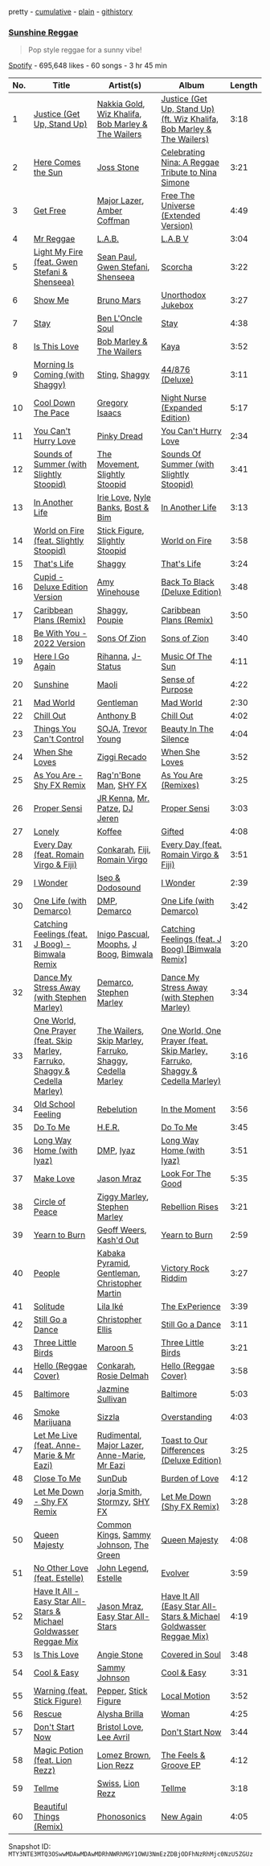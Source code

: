 pretty - [cumulative](/playlists/cumulative/37i9dQZF1DXbwoaqxaoAVr.md) - [plain](/playlists/plain/37i9dQZF1DXbwoaqxaoAVr) - [githistory](https://github.githistory.xyz/mackorone/spotify-playlist-archive/blob/main/playlists/plain/37i9dQZF1DXbwoaqxaoAVr)

### [Sunshine Reggae](https://open.spotify.com/playlist/37i9dQZF1DXbwoaqxaoAVr)

> Pop style reggae for a sunny vibe!

[Spotify](https://open.spotify.com/user/spotify) - 695,648 likes - 60 songs - 3 hr 45 min

| No. | Title | Artist(s) | Album | Length |
|---|---|---|---|---|
| 1 | [Justice \(Get Up, Stand Up\)](https://open.spotify.com/track/0vSNrXPYNh0o7HdSLgsdIY) | [Nakkia Gold](https://open.spotify.com/artist/2kPJ3uWBBRjfh0dZNEW7ET), [Wiz Khalifa](https://open.spotify.com/artist/137W8MRPWKqSmrBGDBFSop), [Bob Marley & The Wailers](https://open.spotify.com/artist/2QsynagSdAqZj3U9HgDzjD) | [Justice \(Get Up, Stand Up\) \(ft\. Wiz Khalifa, Bob Marley & The Wailers\)](https://open.spotify.com/album/0zZhdEIwCXO6hQqIZWxWuC) | 3:18 |
| 2 | [Here Comes the Sun](https://open.spotify.com/track/23Bxv0YiYXpv3OPkv3Jbmx) | [Joss Stone](https://open.spotify.com/artist/7bvcQXJHkFiN1ppIN3q4fi) | [Celebrating Nina: A Reggae Tribute to Nina Simone](https://open.spotify.com/album/0QjYnaPCjDUqpBYx3ijRhF) | 3:21 |
| 3 | [Get Free](https://open.spotify.com/track/0yhGTljYYHyP7phuxoKWiJ) | [Major Lazer](https://open.spotify.com/artist/738wLrAtLtCtFOLvQBXOXp), [Amber Coffman](https://open.spotify.com/artist/4vpGVGgxSDcCTmqYbsOnsn) | [Free The Universe \(Extended Version\)](https://open.spotify.com/album/6Ax8Neb7dEif3KUlJwj2P8) | 4:49 |
| 4 | [Mr Reggae](https://open.spotify.com/track/7dGsBUADSyHoD7zdkKi9Ef) | [L.A.B.](https://open.spotify.com/artist/3eAOH2az3fQIfX2UAw0FfC) | [L.A.B V](https://open.spotify.com/album/52O3QyngsXELzoDyyIsZuQ) | 3:04 |
| 5 | [Light My Fire \(feat\. Gwen Stefani & Shenseea\)](https://open.spotify.com/track/0D85y6hjCaHRjeB4VEXqPy) | [Sean Paul](https://open.spotify.com/artist/3Isy6kedDrgPYoTS1dazA9), [Gwen Stefani](https://open.spotify.com/artist/4yiQZ8tQPux8cPriYMWUFP), [Shenseea](https://open.spotify.com/artist/1OFOShsIbhy1l5x73yuVyB) | [Scorcha](https://open.spotify.com/album/1hVo8fqEJffd9IjV8gHjQ5) | 3:22 |
| 6 | [Show Me](https://open.spotify.com/track/2tCPIp83mRXvVTytTAf1W4) | [Bruno Mars](https://open.spotify.com/artist/0du5cEVh5yTK9QJze8zA0C) | [Unorthodox Jukebox](https://open.spotify.com/album/58ufpQsJ1DS5kq4hhzQDiI) | 3:27 |
| 7 | [Stay](https://open.spotify.com/track/1tuhxHYZTrfefeO5zqfFSm) | [Ben L'Oncle Soul](https://open.spotify.com/artist/2dJTa3mUidZAO9sKcY72tK) | [Stay](https://open.spotify.com/album/05PBmybm2MvHvcb7n3Vn3r) | 4:38 |
| 8 | [Is This Love](https://open.spotify.com/track/6JRLFiX9NJSoRRKxowlBYr) | [Bob Marley & The Wailers](https://open.spotify.com/artist/2QsynagSdAqZj3U9HgDzjD) | [Kaya](https://open.spotify.com/album/13dXX35pYjr8FqRla40K2a) | 3:52 |
| 9 | [Morning Is Coming \(with Shaggy\)](https://open.spotify.com/track/1MIoqrkFISWV3q3JvifC4S) | [Sting](https://open.spotify.com/artist/0Ty63ceoRnnJKVEYP0VQpk), [Shaggy](https://open.spotify.com/artist/5EvFsr3kj42KNv97ZEnqij) | [44/876 \(Deluxe\)](https://open.spotify.com/album/1CoVw7saic0ozYSDTeQ26l) | 3:11 |
| 10 | [Cool Down The Pace](https://open.spotify.com/track/4llIZen1Cn4mi3DJm2Lqlz) | [Gregory Isaacs](https://open.spotify.com/artist/6QHu71f8LLeT8n0GzfbYFc) | [Night Nurse \(Expanded Edition\)](https://open.spotify.com/album/2HEXjNNUSOwBmhyaEXG5yx) | 5:17 |
| 11 | [You Can't Hurry Love](https://open.spotify.com/track/7zVz2u9UQJl6lJxaQuqQoJ) | [Pinky Dread](https://open.spotify.com/artist/0Y876qrI6O3kItxH3ycwaQ) | [You Can't Hurry Love](https://open.spotify.com/album/3yBpB9HYVUEiLSLoHI1Chc) | 2:34 |
| 12 | [Sounds of Summer \(with Slightly Stoopid\)](https://open.spotify.com/track/3Az8go9U06odZrgjboL8eV) | [The Movement](https://open.spotify.com/artist/1qwdTaVUdjYJLLoxtFmsqr), [Slightly Stoopid](https://open.spotify.com/artist/6MxlVTY6PmY8Nyn16fvxtb) | [Sounds Of Summer \(with Slightly Stoopid\)](https://open.spotify.com/album/58T8hwK2ckoB1IwwbxzAVm) | 3:41 |
| 13 | [In Another Life](https://open.spotify.com/track/24tzZeY1hzccRdH4twuwXM) | [Irie Love](https://open.spotify.com/artist/74BpfOquem1y8pWMXcEaQn), [Nyle Banks](https://open.spotify.com/artist/0gA0qBobEelLCWc7c1raJB), [Bost & Bim](https://open.spotify.com/artist/43zfbzuXQncLzV9RyHy2EP) | [In Another Life](https://open.spotify.com/album/1UfPkbVCpMAxKSit7jXvbh) | 3:13 |
| 14 | [World on Fire \(feat\. Slightly Stoopid\)](https://open.spotify.com/track/35cWnQKyLjmzkq81M51D9n) | [Stick Figure](https://open.spotify.com/artist/5SXEylV07TC57eanSxxg4R), [Slightly Stoopid](https://open.spotify.com/artist/6MxlVTY6PmY8Nyn16fvxtb) | [World on Fire](https://open.spotify.com/album/3nKRWuZAz6LwYgOauD2qKB) | 3:58 |
| 15 | [That's Life](https://open.spotify.com/track/6zj0UbuOOigThu9Wmt99ox) | [Shaggy](https://open.spotify.com/artist/5EvFsr3kj42KNv97ZEnqij) | [That's Life](https://open.spotify.com/album/3vfu6Fg7uXZdfEEV2uDOgt) | 3:24 |
| 16 | [Cupid \- Deluxe Edition Version](https://open.spotify.com/track/5kG1ARHk8dli0bKiMN2oE6) | [Amy Winehouse](https://open.spotify.com/artist/6Q192DXotxtaysaqNPy5yR) | [Back To Black \(Deluxe Edition\)](https://open.spotify.com/album/0E4xv5gPjykrwBgBZzI8XG) | 3:48 |
| 17 | [Caribbean Plans \(Remix\)](https://open.spotify.com/track/2NwpY1CMi4LJBNJNEGGd1A) | [Shaggy](https://open.spotify.com/artist/5EvFsr3kj42KNv97ZEnqij), [Poupie](https://open.spotify.com/artist/71x0OO2toFjXrMRcufL9tv) | [Caribbean Plans \(Remix\)](https://open.spotify.com/album/5S9lXPU2C7qiQt23Bf2J6V) | 3:50 |
| 18 | [Be With You \- 2022 Version](https://open.spotify.com/track/0DpRKdn06BWfJlFd7eAyZt) | [Sons Of Zion](https://open.spotify.com/artist/0PK0Dx3s9et0Uf4XbdFpiW) | [Sons of Zion](https://open.spotify.com/album/0UeLDwEOhTWT3pDbJ4otLc) | 3:40 |
| 19 | [Here I Go Again](https://open.spotify.com/track/07gLSfLyr23jSKaUpRgR1B) | [Rihanna](https://open.spotify.com/artist/5pKCCKE2ajJHZ9KAiaK11H), [J\-Status](https://open.spotify.com/artist/28ykFujzSxWjvgZ7owaROx) | [Music Of The Sun](https://open.spotify.com/album/4FyGpObwABjn0o8Tdp7AZz) | 4:11 |
| 20 | [Sunshine](https://open.spotify.com/track/1EiEPGecNb0Ctfc8z6ialX) | [Maoli](https://open.spotify.com/artist/6EKzehEG2fwJtRMH4KbjsA) | [Sense of Purpose](https://open.spotify.com/album/2RKnPLi0ncp9vwKMgatVMr) | 4:22 |
| 21 | [Mad World](https://open.spotify.com/track/7CgedTnm0Ehh8O1Iaa8OwM) | [Gentleman](https://open.spotify.com/artist/5tlNJfV9UIpgnbWmvUEFu7) | [Mad World](https://open.spotify.com/album/5EypOXAENUBdyfTAHbLTe9) | 2:30 |
| 22 | [Chill Out](https://open.spotify.com/track/4bLXcbMmmM4aAuhALEfyD7) | [Anthony B](https://open.spotify.com/artist/7Lij2ZLJJQOfGojVR3Wmqa) | [Chill Out](https://open.spotify.com/album/4Lv1cH9BHvIpCzaP5LNusL) | 4:02 |
| 23 | [Things You Can't Control](https://open.spotify.com/track/5UjEmU8sBAJEr1q34eHqc4) | [SOJA](https://open.spotify.com/artist/2vaWvC8suCFkRXejDOK7EE), [Trevor Young](https://open.spotify.com/artist/6FdpwFQezfnM4CtJuh2zaJ) | [Beauty In The Silence](https://open.spotify.com/album/2DD5DNaMlATeJozoi2aWI9) | 4:04 |
| 24 | [When She Loves](https://open.spotify.com/track/3D0l2V3pDLXoHV9Xmdoku1) | [Ziggi Recado](https://open.spotify.com/artist/0tvYfnkHhiQcVsR69cfAW8) | [When She Loves](https://open.spotify.com/album/2VtfSz5SWUFElw171LLCpC) | 3:52 |
| 25 | [As You Are \- Shy FX Remix](https://open.spotify.com/track/5LBsjW8qNjTpHFPeBoVwca) | [Rag'n'Bone Man](https://open.spotify.com/artist/4f9iBmdUOhQWeP7dcAn1pf), [SHY FX](https://open.spotify.com/artist/5oDtp2FC8VqBjTx1aT4P5j) | [As You Are \(Remixes\)](https://open.spotify.com/album/5jl3bZodIYwlQKAolggKyG) | 3:25 |
| 26 | [Proper Sensi](https://open.spotify.com/track/4Ga9D6SHCVUNsOLPVSZf9v) | [JR Kenna](https://open.spotify.com/artist/2ZwZZINTWJqycmO64P77kN), [Mr\. Patze](https://open.spotify.com/artist/2YQacuu8Y0C0iXXA4z7k25), [DJ Jeren](https://open.spotify.com/artist/5QkPMsK0XHCvM6jCbKhuEJ) | [Proper Sensi](https://open.spotify.com/album/34Kn8UzygYGV7N5fEAMd4V) | 3:03 |
| 27 | [Lonely](https://open.spotify.com/track/5rPIC7hQVaDSZryekHY89Z) | [Koffee](https://open.spotify.com/artist/1gWjcmBsveEYMxOZ0VRi32) | [Gifted](https://open.spotify.com/album/3OcgIT5qeI4lZnaUHqLQLi) | 4:08 |
| 28 | [Every Day \(feat\. Romain Virgo & Fiji\)](https://open.spotify.com/track/2TDczXsQh4YjEo31TJtrN9) | [Conkarah](https://open.spotify.com/artist/7vPGzgDg3qGUY5bWtrO3K4), [Fiji](https://open.spotify.com/artist/0DAaoRtoM8z0DHIhIzP4mJ), [Romain Virgo](https://open.spotify.com/artist/6HCIRVlJ8tvmKPAtFnxyFg) | [Every Day \(feat\. Romain Virgo & Fiji\)](https://open.spotify.com/album/4O1zvZcR8dmqi5tub1lhBg) | 3:51 |
| 29 | [I Wonder](https://open.spotify.com/track/5ZCNcQRCQfqdE9gAJir3Hg) | [Iseo & Dodosound](https://open.spotify.com/artist/7dmbpbRfi5fEBqu9A9kwrc) | [I Wonder](https://open.spotify.com/album/7yHdGR9ZJLR7Gm56tWdKh8) | 2:39 |
| 30 | [One Life \(with Demarco\)](https://open.spotify.com/track/2eYdqeaVgb5bDixVAhiQJO) | [DMP](https://open.spotify.com/artist/7pNbAaBrIRKErypLJiIrQ4), [Demarco](https://open.spotify.com/artist/0af5VM6xubf8EXKvoG35x6) | [One Life \(with Demarco\)](https://open.spotify.com/album/6NiJEPYL1JfRERgshDaoaG) | 3:42 |
| 31 | [Catching Feelings \(feat\. J Boog\) \- Bimwala Remix](https://open.spotify.com/track/2mjlROYtPqKp9mWANqGtCf) | [Inigo Pascual](https://open.spotify.com/artist/0XOSmu9Qn1agQULUVe0dAK), [Moophs](https://open.spotify.com/artist/3HaL9ONkedXrAybTHYA3w1), [J Boog](https://open.spotify.com/artist/7oEWmZ9dKlAVxTgmjUbYr4), [Bimwala](https://open.spotify.com/artist/6pXPBMM6APBn2Ffnh9M55C) | [Catching Feelings \(feat\. J Boog\) \[Bimwala Remix\]](https://open.spotify.com/album/6fkFfPMRuu19AOV1OjNBvJ) | 3:20 |
| 32 | [Dance My Stress Away \(with Stephen Marley\)](https://open.spotify.com/track/4YzBQfeZtXKEQABl61rT6f) | [Demarco](https://open.spotify.com/artist/0af5VM6xubf8EXKvoG35x6), [Stephen Marley](https://open.spotify.com/artist/0CIwCGmQMqHqiblnZlFia1) | [Dance My Stress Away \(with Stephen Marley\)](https://open.spotify.com/album/4qAB2fZm1df7LhxPIiXAmW) | 3:34 |
| 33 | [One World, One Prayer \(feat\. Skip Marley, Farruko, Shaggy & Cedella Marley\)](https://open.spotify.com/track/0NjwB0pgNC2ate5QOeHXTu) | [The Wailers](https://open.spotify.com/artist/6uSKeCyQEhvPC2NODgiqFE), [Skip Marley](https://open.spotify.com/artist/4ryoUS0W8qXokfMxrlJt6O), [Farruko](https://open.spotify.com/artist/329e4yvIujISKGKz1BZZbO), [Shaggy](https://open.spotify.com/artist/5EvFsr3kj42KNv97ZEnqij), [Cedella Marley](https://open.spotify.com/artist/6KL6RLoRlfIYXGx4UAYT6O) | [One World, One Prayer \(feat\. Skip Marley, Farruko, Shaggy & Cedella Marley\)](https://open.spotify.com/album/2c98u5IkZvxOJtAYyDDnwI) | 3:16 |
| 34 | [Old School Feeling](https://open.spotify.com/track/4CP5zdy0pLR5Q3IeLeY1qU) | [Rebelution](https://open.spotify.com/artist/2WjvvwAX0mdWwq3aFuUdtc) | [In the Moment](https://open.spotify.com/album/4ZO52CTQ2EzwDmAIrFjHaW) | 3:56 |
| 35 | [Do To Me](https://open.spotify.com/track/0CmQgwV3Bmzh9nZb9TNVEI) | [H.E.R.](https://open.spotify.com/artist/3Y7RZ31TRPVadSFVy1o8os) | [Do To Me](https://open.spotify.com/album/6b9SrV7fOCmUubzvBQvRVg) | 3:45 |
| 36 | [Long Way Home \(with Iyaz\)](https://open.spotify.com/track/1aZneCRRKdfNutBcFqROnI) | [DMP](https://open.spotify.com/artist/7pNbAaBrIRKErypLJiIrQ4), [Iyaz](https://open.spotify.com/artist/5tKXB9uuebKE34yowVaU3C) | [Long Way Home \(with Iyaz\)](https://open.spotify.com/album/0OnrJZGdMGNows8oKIsJ3t) | 3:51 |
| 37 | [Make Love](https://open.spotify.com/track/0FQJrnW7nH6P2LJsPk4aqX) | [Jason Mraz](https://open.spotify.com/artist/4phGZZrJZRo4ElhRtViYdl) | [Look For The Good](https://open.spotify.com/album/1PuBipBX8qqeUN3FOPIexs) | 5:35 |
| 38 | [Circle of Peace](https://open.spotify.com/track/7lPYCnj8FdLanbEWnt7BiZ) | [Ziggy Marley](https://open.spotify.com/artist/0o0rlxlC3ApLWsxFkUjMXc), [Stephen Marley](https://open.spotify.com/artist/0CIwCGmQMqHqiblnZlFia1) | [Rebellion Rises](https://open.spotify.com/album/0Adhu5aZikW2lFQt3JP9f5) | 3:21 |
| 39 | [Yearn to Burn](https://open.spotify.com/track/3Iny6X0WfTwrAWWlXxa587) | [Geoff Weers](https://open.spotify.com/artist/52zqbHNNh8iRMYAXQHM5r9), [Kash'd Out](https://open.spotify.com/artist/7hZ19Z3zttnwEmwx43fivm) | [Yearn to Burn](https://open.spotify.com/album/5PtN6aW3lzkZ1lgLaP5i34) | 2:59 |
| 40 | [People](https://open.spotify.com/track/1pH3ibG3IDuktQ7wFozrnu) | [Kabaka Pyramid](https://open.spotify.com/artist/10p1CDVyRIkR2ybAu7SbVH), [Gentleman](https://open.spotify.com/artist/5tlNJfV9UIpgnbWmvUEFu7), [Christopher Martin](https://open.spotify.com/artist/3dXC1YPbnQPsfHPVkm1ipj) | [Victory Rock Riddim](https://open.spotify.com/album/2ychB1n3vMLc8t2bOflZTu) | 3:27 |
| 41 | [Solitude](https://open.spotify.com/track/0k5s9BlyIUaHK1Fa7DVTyY) | [Lila Iké](https://open.spotify.com/artist/0uAUrmEQbwcDFzg0v7VicO) | [The ExPerience](https://open.spotify.com/album/3fijbBVRaz2CUyoWAV1ZlK) | 3:39 |
| 42 | [Still Go a Dance](https://open.spotify.com/track/4clUohoKu1S7YGM8SuCMrs) | [Christopher Ellis](https://open.spotify.com/artist/1CEhqTYXYpWeVLCCZE0LEs) | [Still Go a Dance](https://open.spotify.com/album/6yN83NixfyLv59uj635Ccx) | 3:11 |
| 43 | [Three Little Birds](https://open.spotify.com/track/19L8E51SOAjb0DdA349YuW) | [Maroon 5](https://open.spotify.com/artist/04gDigrS5kc9YWfZHwBETP) | [Three Little Birds](https://open.spotify.com/album/3S04DPo3bvwkHQBTAigDIa) | 3:21 |
| 44 | [Hello \(Reggae Cover\)](https://open.spotify.com/track/5QJSPscaVvF1faWSDOd9ot) | [Conkarah](https://open.spotify.com/artist/7vPGzgDg3qGUY5bWtrO3K4), [Rosie Delmah](https://open.spotify.com/artist/1oA050idm4VgCncQUWA20d) | [Hello \(Reggae Cover\)](https://open.spotify.com/album/4Bye7G4TGLm2vSF7LxiM8v) | 3:58 |
| 45 | [Baltimore](https://open.spotify.com/track/4OXVBbmqS1YoLTHrYYimuw) | [Jazmine Sullivan](https://open.spotify.com/artist/7gSjFKpVmDgC2MMsnN8CYq) | [Baltimore](https://open.spotify.com/album/0GB2QWABy8Uij9UIS1E10Z) | 5:03 |
| 46 | [Smoke Marijuana](https://open.spotify.com/track/68474q3pSlRu6HimRHPlRf) | [Sizzla](https://open.spotify.com/artist/72T7x96EAqN2UWvAgobYfv) | [Overstanding](https://open.spotify.com/album/0lG2hSWRSQxfoNurAIoAh5) | 4:03 |
| 47 | [Let Me Live \(feat\. Anne\-Marie & Mr Eazi\)](https://open.spotify.com/track/3NURF3IznpXjSnfSHySTmM) | [Rudimental](https://open.spotify.com/artist/4WN5naL3ofxrVBgFpguzKo), [Major Lazer](https://open.spotify.com/artist/738wLrAtLtCtFOLvQBXOXp), [Anne\-Marie](https://open.spotify.com/artist/1zNqDE7qDGCsyzJwohVaoX), [Mr Eazi](https://open.spotify.com/artist/4TAoP0f9OuWZUesao43xUW) | [Toast to Our Differences \(Deluxe Edition\)](https://open.spotify.com/album/1cujDxjZaAtJXnvyW7sl3U) | 3:25 |
| 48 | [Close To Me](https://open.spotify.com/track/4BstuGRgFLQM4Z5OJ1MAwS) | [SunDub](https://open.spotify.com/artist/4PoPeXL1kTk7cVxVMRdGvy) | [Burden of Love](https://open.spotify.com/album/66X9aTvptSH64whP0cixuJ) | 4:12 |
| 49 | [Let Me Down \- Shy FX Remix](https://open.spotify.com/track/4Qt4enkYft1kDnQOqeNLjK) | [Jorja Smith](https://open.spotify.com/artist/1CoZyIx7UvdxT5c8UkMzHd), [Stormzy](https://open.spotify.com/artist/2SrSdSvpminqmStGELCSNd), [SHY FX](https://open.spotify.com/artist/5oDtp2FC8VqBjTx1aT4P5j) | [Let Me Down \(Shy FX Remix\)](https://open.spotify.com/album/2lURx5NdDYmaksMwZLxDKV) | 3:28 |
| 50 | [Queen Majesty](https://open.spotify.com/track/2Rn5NVoQqXO6RAzs9ukquC) | [Common Kings](https://open.spotify.com/artist/4j0qbafzqnGf4ARF8tY4VL), [Sammy Johnson](https://open.spotify.com/artist/0vMGGYcvLOnwg7t4kl33BA), [The Green](https://open.spotify.com/artist/5RkXaPxdZ8L7ERNgDZXlKh) | [Queen Majesty](https://open.spotify.com/album/2oiyHBqT0oX3x8tP9kwRV2) | 4:08 |
| 51 | [No Other Love \(feat\. Estelle\)](https://open.spotify.com/track/0FsqhyyHNZJfK29IpHihMK) | [John Legend](https://open.spotify.com/artist/5y2Xq6xcjJb2jVM54GHK3t), [Estelle](https://open.spotify.com/artist/5T0MSzX9RC5NA6gAI6irSn) | [Evolver](https://open.spotify.com/album/11sKu4dBGvmEZTuVw9EC9A) | 3:59 |
| 52 | [Have It All \- Easy Star All\-Stars & Michael Goldwasser Reggae Mix](https://open.spotify.com/track/7wrvNHeaoRB0jvjXpDEvwK) | [Jason Mraz](https://open.spotify.com/artist/4phGZZrJZRo4ElhRtViYdl), [Easy Star All\-Stars](https://open.spotify.com/artist/5FWTu1MZdB5fjKif2rZldJ) | [Have It All \(Easy Star All\-Stars & Michael Goldwasser Reggae Mix\)](https://open.spotify.com/album/0FoK1TuctubDMyF7sJTjhq) | 4:19 |
| 53 | [Is This Love](https://open.spotify.com/track/2w7xs3r4RZtipgMYTlxsvr) | [Angie Stone](https://open.spotify.com/artist/2hWr3AjjKOCVmWcwvuT4uM) | [Covered in Soul](https://open.spotify.com/album/4HGEXvjkZ7KrlsHTaF6xkn) | 3:48 |
| 54 | [Cool & Easy](https://open.spotify.com/track/2IuJYsK6oaFId5SCp4D2b4) | [Sammy Johnson](https://open.spotify.com/artist/0vMGGYcvLOnwg7t4kl33BA) | [Cool & Easy](https://open.spotify.com/album/7d6in4hVtRpyMSRDdWwVM6) | 3:31 |
| 55 | [Warning \(feat\. Stick Figure\)](https://open.spotify.com/track/29JOtyhGMv2gfikATHJlCF) | [Pepper](https://open.spotify.com/artist/1YK8JdPbiaMSnf4hrlBkGT), [Stick Figure](https://open.spotify.com/artist/5SXEylV07TC57eanSxxg4R) | [Local Motion](https://open.spotify.com/album/3H0eh5wIky3GjF83fRcDT0) | 3:52 |
| 56 | [Rescue](https://open.spotify.com/track/2saVnMHiSuTmNSrsTvse0i) | [Alysha Brilla](https://open.spotify.com/artist/72McluarQZqpzSS95goQ0Q) | [Woman](https://open.spotify.com/album/4DaJjx2PUk0xunYJ2W5Y0M) | 4:25 |
| 57 | [Don't Start Now](https://open.spotify.com/track/1jdOJBKLdLtSrV63ztyYdP) | [Bristol Love](https://open.spotify.com/artist/25w54ChZ90U3nrnC4SNjfp), [Lee Avril](https://open.spotify.com/artist/6LH7SUgERTDqDlpc2APvZu) | [Don't Start Now](https://open.spotify.com/album/6r55H42Pcw4fpChqvB5oZN) | 3:44 |
| 58 | [Magic Potion \(feat\. Lion Rezz\)](https://open.spotify.com/track/2J3SINtTF2idrk1SwXsFtC) | [Lomez Brown](https://open.spotify.com/artist/6XBe77lygQAmgBFb6MGzpD), [Lion Rezz](https://open.spotify.com/artist/14fxWsn0UdNiW2GQIsL1wR) | [The Feels & Groove EP](https://open.spotify.com/album/7oRRh1N2z8ZWFogGfIVgsM) | 4:12 |
| 59 | [Tellme](https://open.spotify.com/track/67WqnBV34inBIzVoEX8UV1) | [Swiss](https://open.spotify.com/artist/3iRQU5nfA9uLRPgmXXhbCy), [Lion Rezz](https://open.spotify.com/artist/14fxWsn0UdNiW2GQIsL1wR) | [Tellme](https://open.spotify.com/album/7m75esfC7Hb4Uxn6d70ZSJ) | 3:18 |
| 60 | [Beautiful Things \(Remix\)](https://open.spotify.com/track/1OhaZufeyAo6bve6Dm8hWR) | [Phonosonics](https://open.spotify.com/artist/2xpEIe8STKeim2STwFAVyH) | [New Again](https://open.spotify.com/album/5RN7Lm1aUvOsr7viqOl4x4) | 4:05 |

Snapshot ID: `MTY3NTE3MTQ3OSwwMDAwMDAwMDRhNWRhMGY1OWU3NmEzZDBjODFhNzRhMjc0NzU5ZGUz`
